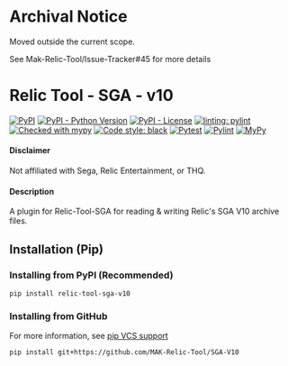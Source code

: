 # Archival Notice
Moved outside the current scope.

See Mak-Relic-Tool/Issue-Tracker#45 for more details

# Relic Tool - SGA - v10
[![PyPI](https://img.shields.io/pypi/v/relic-tool-sga-v10)](https://pypi.org/project/relic-tool-sga-v10/)
[![PyPI - Python Version](https://img.shields.io/pypi/pyversions/relic-tool-sga-v10)](https://www.python.org/downloads/)
[![PyPI - License](https://img.shields.io/pypi/l/relic-tool-sga-v10)](https://github.com/relic-tool-sga-v10/SGA-V10/blob/main/LICENSE.txt)
[![linting: pylint](https://img.shields.io/badge/linting-pylint-yellowgreen)](https://github.com/PyCQA/pylint)
[![Checked with mypy](http://www.mypy-lang.org/static/mypy_badge.svg)](http://mypy-lang.org/)
[![Code style: black](https://img.shields.io/badge/code%20style-black-000000.svg)](https://github.com/psf/black)
[![Pytest](https://github.com/MAK-Relic-Tool/SGA-V10/actions/workflows/pytest.yml/badge.svg)](https://github.com/MAK-Relic-Tool/SGA-V10/actions/workflows/pytest.yml)
[![Pylint](https://github.com/MAK-Relic-Tool/SGA-V10/actions/workflows/pylint.yml/badge.svg)](https://github.com/MAK-Relic-Tool/SGA-V10/actions/workflows/pylint.yml)
[![MyPy](https://github.com/MAK-Relic-Tool/SGA-V10/actions/workflows/mypy.yml/badge.svg)](https://github.com/MAK-Relic-Tool/SGA-V10/actions/workflows/mypy.yml)
#### Disclaimer
Not affiliated with Sega, Relic Entertainment, or THQ.
#### Description
A plugin for Relic-Tool-SGA for reading & writing Relic's SGA V10 archive files.

## Installation (Pip)
### Installing from PyPI (Recommended)
```
pip install relic-tool-sga-v10
```
### Installing from GitHub
For more information, see [pip VCS support](https://pip.pypa.io/en/stable/topics/vcs-support/#git)
```
pip install git+https://github.com/MAK-Relic-Tool/SGA-V10
```
